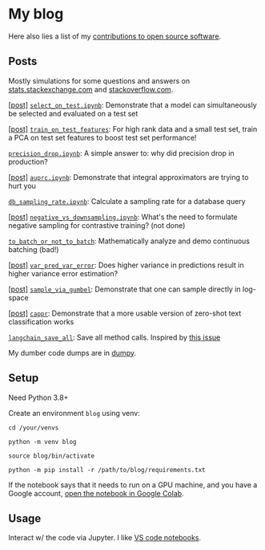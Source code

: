# My blog

Here also lies a list of my [contributions to open source
software](https://github.com/kddubey/stackexchange/blob/main/oss.md).


## Posts

Mostly simulations for some questions and answers on
[stats.stackexchange.com](https://stats.stackexchange.com/users/337906/) and
[stackoverflow.com](https://stackoverflow.com/users/18758987/).

[[post]](https://stats.stackexchange.com/a/570680/337906)
[`select_on_test.ipynb`](./select_on_test.ipynb): Demonstrate that a model can
simultaneously be selected and evaluated on a test set

[[post]](https://stats.stackexchange.com/a/614033)
[`train_on_test_features`](./train_on_test_features): For high rank data and a small
test set, train a PCA on test set features to boost test set performance!

[`precision_drop.ipynb`](./precision_drop.ipynb): A simple answer to: why did precision
drop in production?

[[post]](https://stats.stackexchange.com/a/623015/337906)
[`auprc.ipynb`](./auprc.ipynb): Demonstrate that integral approximators are trying to
hurt you

[`db_sampling_rate.ipynb`](./db_sampling_rate.ipynb): Calculate a sampling rate for a
database query

[[post]](https://stats.stackexchange.com/q/623900/337906)
[`negative_vs_downsampling.ipynb`](./negative_vs_downsampling.ipynb): What's
the need to formulate negative sampling for contrastive training? (not done)

[`to_batch_or_not_to_batch`](./to_batch_or_not_to_batch): Mathematically analyze
and demo continuous batching (bad!)

[[post]](https://stats.stackexchange.com/q/568492/337906)
[`var_pred_var_error`](./var_pred_var_error): Does higher variance in predictions result
in higher variance error estimation?

[[post]](https://stackoverflow.com/a/76230531/18758987)
[`sample_via_gumbel`](./sample_via_gumbel): Demonstrate that one can sample directly in
log-space

[[post]](https://stats.stackexchange.com/q/601159/337906)
[`cappr`](https://github.com/kddubey/cappr/): Demonstrate that a more usable version of
zero-shot text classification works

[`langchain_save_all`](./langchain_save_all): Save all method calls. Inspired by [this
issue](https://github.com/langchain-ai/langchain/issues/912)

My dumber code dumps are in [dumpy](https://github.com/kddubey/dumpy).


## Setup

Need Python 3.8+

Create an environment `blog` using venv:

```
cd /your/venvs

python -m venv blog

source blog/bin/activate

python -m pip install -r /path/to/blog/requirements.txt
```

If the notebook says that it needs to run on a GPU machine, and you have a Google
account, [open the notebook in Google
Colab](https://stackoverflow.com/a/67344477/18758987).


## Usage

Interact w/ the code via Jupyter. I like [VS code
notebooks](https://code.visualstudio.com/docs/datascience/jupyter-notebooks).

